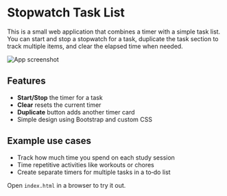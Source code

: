 # Stopwatch Task List

This is a small web application that combines a timer with a simple task list. You can start and stop a stopwatch for a task, duplicate the task section to track multiple items, and clear the elapsed time when needed.

![App screenshot](screenshot.png)

## Features

- **Start/Stop** the timer for a task
- **Clear** resets the current timer
- **Duplicate** button adds another timer card
- Simple design using Bootstrap and custom CSS

## Example use cases

- Track how much time you spend on each study session
- Time repetitive activities like workouts or chores
- Create separate timers for multiple tasks in a to‑do list

Open `index.html` in a browser to try it out.

